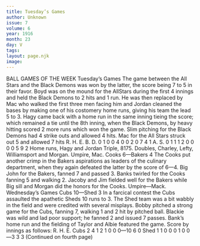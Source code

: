 ```yaml
---
title: Tuesday’s Games
author: Unknown
issue: 7
volume: 6
year: 1916
month: 23
day: V
tags:
layout: page.njk
image:
---
```

BALL GAMES OF THE WEEK    Tuesday’s Games       The game between the All Stars and the Black Demons was won by the latter, the score being 7 to 5 in their favor.       Boyd was on the mound for the AllStars during the first 4 innings and held the Black Demons to 2 hits and 1 run. He was then replaced by Mac who walked the first three men facing him and Jordan cleaned the bases by making one of his costomery home runs, giving his team the lead 5 to 3.       Hagy came back with a home run in the same inning tieing the score; which remained a tie until the 8th inning, when the Black Demons, by heavy hitting scored 2 more runs which won the game.       Slim pitching for the Black Demons had 4 strike outs and allowed 4 hits.       Mac for the All Stars struck out 5 and allowed 7 hits       R. H. E. B. D. 0 1 0 0 4 0 0 2 0 7 4 1 A. S. 0 1 1 1 2 0 0 0 0 5 9 2       Home runs, Hagy and Jordan       Triple, 8175.       Doubles, Charley, Lefty, Williamsport and Morgan.       Umpire, Mac.       Cooks 6—Bakers 4       The Cooks put another crimp in the Bakers aspirations as leaders of the culinary department, when they again defeated the latter by the score of 6—4.       Big John for the Bakers, fanned 7 and passed 3.       Banks twirled for the Cooks fanning 5 and walking 2.       Jacoby and Jim fielded well for the Bakers while Big sill and Morgan did the honors for the Cooks.       Umpire—Mack.       Wednesday’s    Games Cubs 10—Shed 3       In a farcical contest the Cubs assaulted the apathetic Sheds 10 runs to 3.       The Shed team was a bit wabbly in the field and were credited with several misplays.      Bobby pitched a strong game for the Cubs, fanning 7, walking 1 and 2 hit by pitched ball. Blackie was wild and lad poor support; he fanned 2 and issued 7 passes.       Bank’s home run and the fielding of Taylor and Albie featured the game.       Score by innings as follows:       R. H. E. Cubs 2 4 1 2 1 0 0 0—10 6 0 Shed 1 1 0 0 0 1 0 0—3 3 3      (Continued on fourth page) 

